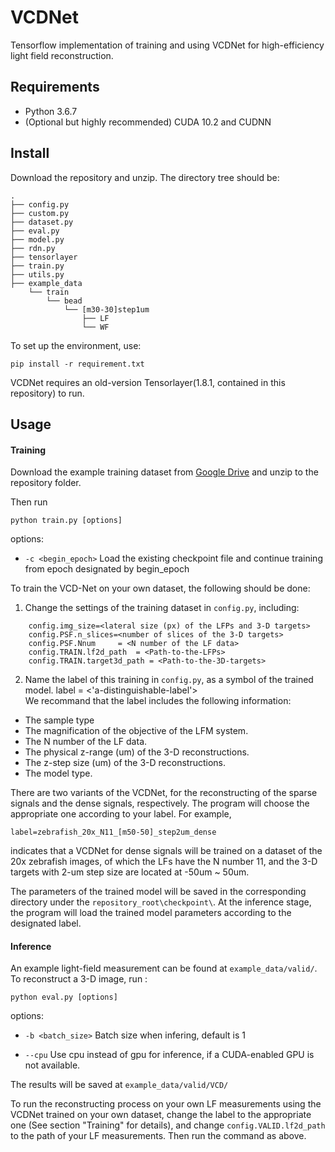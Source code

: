 # VCDNet

Tensorflow implementation of training and using VCDNet for high-efficiency light field reconstruction. 

## Requirements

* Python 3.6.7
* (Optional but highly recommended) CUDA 10.2 and CUDNN 

## Install

Download the repository and unzip. The directory tree should be: 
```    
.
├── config.py
├── custom.py
├── dataset.py
├── eval.py
├── model.py
├── rdn.py
├── tensorlayer
├── train.py
├── utils.py
├── example_data
    └── train
        └── bead
            └── [m30-30]step1um
                ├── LF
                └── WF
```

To set up the environment, use:
```
pip install -r requirement.txt
```
VCDNet requires an old-version Tensorlayer(1.8.1, contained in this repository) to run.

## Usage

#### Training 

Download the example training dataset from [Google Drive](https://drive.google.com/file/d/1vFP1dX7hKmctt7DVQ0-MQ8fBYwcDIYwc/view?usp=sharing) and unzip to the repository folder. 

Then run

```
python train.py [options]
```
options:

* `-c <begin_epoch>`   Load the existing checkpoint file and continue training from epoch designated by begin_epoch   

To train the VCD-Net on your own dataset, the following should be done:
1. Change the settings of the training dataset in `config.py`, including:
```
    config.img_size=<lateral size (px) of the LFPs and 3-D targets>
    config.PSF.n_slices=<number of slices of the 3-D targets>                                                            
    config.PSF.Nnum     = <N number of the LF data>
    config.TRAIN.lf2d_path  = <Path-to-the-LFPs>     
    config.TRAIN.target3d_path = <Path-to-the-3D-targets>   
```
2. Name the label of this training in `config.py`, as a symbol of the trained model.
    label =  <'a-distinguishable-label'>   
We recommand that the label includes the following information:
* The sample type  
* The magnification of the objective of the LFM system.
* The N number of the LF data.
* The physical z-range (um) of the 3-D reconstructions.
* The z-step size (um) of the 3-D reconstructions.
* The model type.

There are two variants of the VCDNet, for the reconstructing of the sparse signals and the dense signals, respectively. The program will choose the appropriate one according to your label. 
For example,
 ```
 label=zebrafish_20x_N11_[m50-50]_step2um_dense
 ``` 
 indicates that a VCDNet for dense signals will be trained on a dataset of the 20x zebrafish images, of which the LFs have the N number 11, and the 3-D targets with 2-um step size are located at -50um ~ 50um.  

The parameters of the trained model will be saved in the corresponding directory under the `repository_root\checkpoint\`. At the inference stage, the program will load the trained model parameters according to the designated label.

#### Inference

An example light-field measurement can be found at `example_data/valid/`. To reconstruct a 3-D image, run :
```
python eval.py [options]
```

options: 

* `-b <batch_size>`  Batch size when infering, default is 1

*  `--cpu`           Use cpu instead of gpu for inference, if a CUDA-enabled GPU is not available. 

The results will be saved at `example_data/valid/VCD/`

To run the reconstructing process on your own LF measurements using the VCDNet trained on your own dataset, change the label to the appropriate one (See  section "Training" for details), and change `config.VALID.lf2d_path` to the path of your LF measurements. Then run the command as above.
